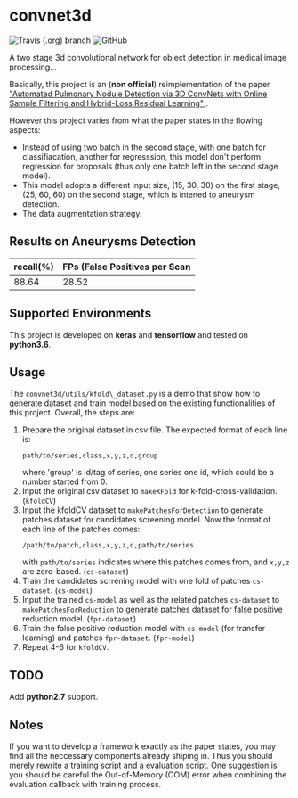 # convnet3d
![Travis (.org) branch](https://img.shields.io/travis/yecharlie/convnet3d/master.svg?style=plastic)
![GitHub](https://img.shields.io/github/license/yecharlie/convnet3d.svg?style=plastic)

A two stage 3d convolutional network for object detection in medical image processing...

Basically, this project is an (**non official**) reimplementation of the paper ["Automated Pulmonary Nodule Detection via 3D ConvNets with Online Sample Filtering and Hybrid-Loss Residual Learning" ](http://arxiv.org/abs/1708.03867 ).

However this project varies from what the paper states in the flowing aspects:
- Instead of using two batch in the second stage, with one batch for classifiacation, another for regresssion, this model don't perform regression for proposals (thus only one batch left in the second stage model).
- This model adopts a different input size, (15, 30, 30) on the first stage, (25, 60, 60) on the second stage, which is intened to aneurysm detection.
- The data augmentation strategy.

## Results on Aneurysms Detection
recall(%) | FPs (False Positives per Scan
--------  | -----------------------------
88.64     | 28.52

## Supported Environments
This project is developed on **keras** and **tensorflow** and tested on **python3.6**. 

## Usage
The `convnet3d/utils/kfold\_dataset.py` is a demo that show how to generate dataset and train model based on the existing functionalities of this project. Overall, the steps are:

1.  Prepare the original dataset in csv file. The expected format of each line is:
    ```
    path/to/series,class,x,y,z,d,group
    ```
    where 'group' is id/tag of series, one series one id, which could be a number started from 0. 
2.  Input the original csv dataset to `makeKFold` for k-fold-cross-validation. (`kfoldCV`)
3.  Input the kfoldCV dataset to `makePatchesForDetection` to generate patches dataset for candidates screening model. Now the format of each line of the patches comes:
    ```
    /path/to/patch,class,x,y,z,d,path/to/series
    ```
    with `path/to/series` indicates where this patches comes from, and `x,y,z` are zero-based. (`cs-dataset`)
4.  Train the candidates scrrening model with one fold of patches `cs-dataset`. (`cs-model`)
5.  Input the trained `cs-model` as well as the related patches `cs-dataset` to `makePatchesForReduction` to generate patches dataset for false positive reduction model. (`fpr-dataset`)
6.  Train the false positive reduction model with `cs-model` (for transfer learning) and patches `fpr-dataset`. (`fpr-model`) 
7.  Repeat 4-6 for `kfoldCV`.

## TODO 
Add **python2.7** support.

## Notes
If you want to develop a framework exactly as the paper states, you may find all the neccessary components already shiping in. Thus you should merely rewrite a training script and a evaluation script. One suggestion is you should be careful the Out-of-Memory (OOM) error when combining the evaluation callback with training process. 
